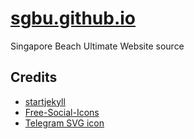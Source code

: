 # [sgbu.github.io](sgbu.github.io)
Singapore Beach Ultimate Website source

Credits
---

- [startjekyll](https://github.com/taniarascia/startjekyll/)
- [Free-Social-Icons](https://github.com/neilorangepeel/Free-Social-Icons)
- [Telegram SVG icon](https://commons.wikimedia.org/wiki/File:Telegram_logo.svg)
